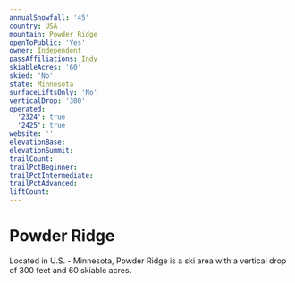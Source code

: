 ```yaml
---
annualSnowfall: '45'
country: USA
mountain: Powder Ridge
openToPublic: 'Yes'
owner: Independent
passAffiliations: Indy
skiableAcres: '60'
skied: 'No'
state: Minnesota
surfaceLiftsOnly: 'No'
verticalDrop: '300'
operated:
  '2324': true
  '2425': true
website: ''
elevationBase:
elevationSummit:
trailCount:
trailPctBeginner:
trailPctIntermediate:
trailPctAdvanced:
liftCount:
---
```



# Powder Ridge

Located in U.S. - Minnesota, Powder Ridge is a ski area with a vertical drop of 300 feet and 60 skiable acres.
